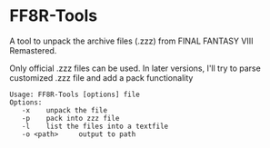 # FF8R-Tools
A tool to unpack the archive files (.zzz) from FINAL FANTASY VIII Remastered.

Only official .zzz files can be used. In later versions, I'll try to parse customized .zzz file and add a pack functionality

```
Usage: FF8R-Tools [options] file
Options:
   -x    unpack the file
   -p    pack into zzz file
   -l    list the files into a textfile
   -o <path>     output to path
```
